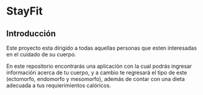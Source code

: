 # StayFit
## Introducción
Este proyecto esta dirigido a todas aquellas personas que esten interesadas en el cuidado de su cuerpo.

En este repositorio encontrarás una aplicación con la cual podrás ingresar información acerca de tu cuerpo, y a cambio te regresará el tipo de este (ectomorfo, endomorfo y mesomorfo), además de contar con una dieta adecuada a tus requierimientos calóricos.

